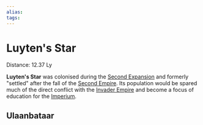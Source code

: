 ```yaml
---
alias:
tags:
---
```


# Luyten's Star

Distance: 12.37 Ly

**Luyten's Star** was colonised during the [Second Expansion](../Empire%20in%20Snapshots/The%20Expansions/second-expansion.md) and formerly "settled" after the fall of the [Second Empire](../Organisation/second-empire.md). Its population would be spared much of the direct conflict with the [Invader Empire](../Species/rampant.md) and become a focus of education for the [Imperium](../Organisation/third-empire.md).

## Ulaanbataar
